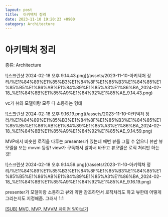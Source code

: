 ```yaml
---
layout: post
title:  아키텍처 정리
date: 2023-11-10 19:20:23 +0900
category: Architecture
---
```

# 아키텍처 정리

종류: Architecture

![스크린샷 2024-02-18 오후 9.14.43.png](/assets/2023-11-10-아키텍처 정리/%E1%84%89%E1%85%B3%E1%84%8F%E1%85%B3%E1%84%85%E1%85%B5%E1%86%AB%E1%84%89%E1%85%A3%E1%86%BA_2024-02-18_%E1%84%8B%E1%85%A9%E1%84%92%E1%85%AE_9.14.43.png)

vc가 뷰와 모델이랑 모두 다 소통하는 형태

![스크린샷 2024-02-18 오후 9.16.19.png](/assets/2023-11-10-아키텍처 정리/%E1%84%89%E1%85%B3%E1%84%8F%E1%85%B3%E1%84%85%E1%85%B5%E1%86%AB%E1%84%89%E1%85%A3%E1%86%BA_2024-02-18_%E1%84%8B%E1%85%A9%E1%84%92%E1%85%AE_9.14.59.png)

MVP에서 비슷한 로직을 다루는 presenter가 있는데 매번 뷰를 그릴 수 없으니 뷰만 뷰모델을 보는  mvvm 등장! view가 구독해서 알아서 바꾸고 뷰모델은 로직 처리만 하는 것!

![스크린샷 2024-02-18 오후 9.14.59.png](/assets/2023-11-10-아키텍처 정리/%E1%84%89%E1%85%B3%E1%84%8F%E1%85%B3%E1%84%85%E1%85%B5%E1%86%AB%E1%84%89%E1%85%A3%E1%86%BA_2024-02-18_%E1%84%8B%E1%85%A9%E1%84%92%E1%85%AE_9.16.19.png)

presenter가 모델이랑 소통하고 뷰와 약한 참조하면서 로직처리도 하고 뷰한테 어떻게 그리는지도 지정해줌. 그래서 1:1

[[SUB] MVC, MVP, MVVM 차이점 알아보기](https://www.youtube.com/watch?v=bjVAVm3t5cQ)
